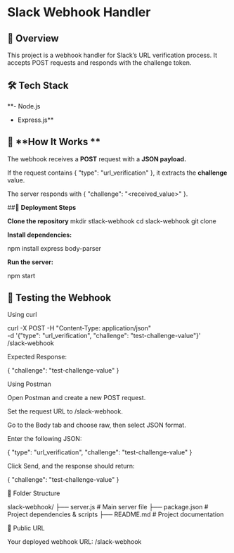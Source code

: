# **Slack Webhook Handler**

## 📌 **Overview**

This project is a webhook handler for Slack’s URL verification process. It accepts POST requests and responds with the challenge token.

## 🛠 **Tech Stack**

**- Node.js
- Express.js**

## 🚀 **How It Works **

The webhook receives a **POST** request with a **JSON payload.**

If the request contains { "type": "url_verification" }, it extracts the **challenge** value.

The server responds with { "challenge": "<received_value>" }.

##📡 **Deployment Steps**

**Clone the repository**
  mkdir stlack-webhook
  cd slack-webhook
  git clone <link>

**Install dependencies:**

npm install express body-parser

**Run the server:**

npm start

## 🧪 **Testing the Webhook**

Using curl

curl -X POST -H "Content-Type: application/json" \
-d '{"type": "url_verification", "challenge": "test-challenge-value"}' \
<your-ngrok-or-server-url>/slack-webhook

Expected Response:

{
  "challenge": "test-challenge-value"
}

Using Postman

Open Postman and create a new POST request.

Set the request URL to <your-ngrok-or-server-url>/slack-webhook.

Go to the Body tab and choose raw, then select JSON format.

Enter the following JSON:

{
   "type": "url_verification",
   "challenge": "test-challenge-value"
}

Click Send, and the response should return:

{
   "challenge": "test-challenge-value"
}

📂 Folder Structure

slack-webhook/
├── server.js        # Main server file
├── package.json     # Project dependencies & scripts
├── README.md        # Project documentation

🔗 Public URL

Your deployed webhook URL: <your-ngrok-or-server-url>/slack-webhook

